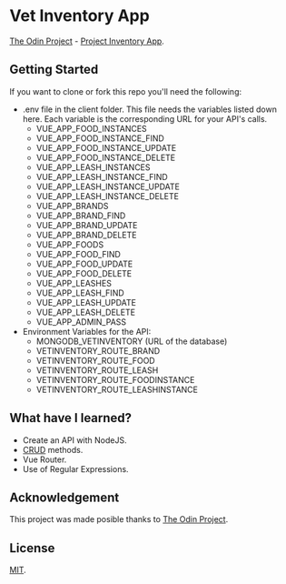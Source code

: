 # Vet Inventory App
[The Odin Project](https://www.theodinproject.com/) - [Project Inventory App](https://www.theodinproject.com/courses/nodejs/lessons/inventory-application).

## Getting Started
If you want to clone or fork this repo you'll need the following:
* .env file in the client folder. This file needs the variables listed
  down here. Each variable is the corresponding URL for your API's calls.
  * VUE_APP_FOOD_INSTANCES
  * VUE_APP_FOOD_INSTANCE_FIND
  * VUE_APP_FOOD_INSTANCE_UPDATE
  * VUE_APP_FOOD_INSTANCE_DELETE
  * VUE_APP_LEASH_INSTANCES
  * VUE_APP_LEASH_INSTANCE_FIND
  * VUE_APP_LEASH_INSTANCE_UPDATE
  * VUE_APP_LEASH_INSTANCE_DELETE
  * VUE_APP_BRANDS
  * VUE_APP_BRAND_FIND
  * VUE_APP_BRAND_UPDATE
  * VUE_APP_BRAND_DELETE
  * VUE_APP_FOODS
  * VUE_APP_FOOD_FIND
  * VUE_APP_FOOD_UPDATE
  * VUE_APP_FOOD_DELETE
  * VUE_APP_LEASHES
  * VUE_APP_LEASH_FIND
  * VUE_APP_LEASH_UPDATE
  * VUE_APP_LEASH_DELETE
  * VUE_APP_ADMIN_PASS
* Environment Variables for the API:
  * MONGODB_VETINVENTORY (URL of the database)
  * VETINVENTORY_ROUTE_BRAND
  * VETINVENTORY_ROUTE_FOOD
  * VETINVENTORY_ROUTE_LEASH
  * VETINVENTORY_ROUTE_FOODINSTANCE
  * VETINVENTORY_ROUTE_LEASHINSTANCE

## What have I learned?
* Create an API with NodeJS.
* [CRUD](https://en.wikipedia.org/wiki/Create%2C_read%2C_update_and_delete)
  methods.
* Vue Router.
* Use of Regular Expressions.

## Acknowledgement
This project was made posible thanks to [The Odin Project](https://www.theodinproject.com/).

## License
[MIT](https://mit-license.org/).
